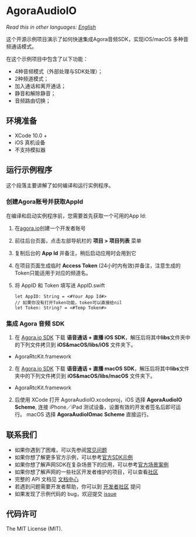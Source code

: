 # AgoraAudioIO

*Read this in other languages: [English](README.md)*

这个开源示例项目演示了如何快速集成Agora音频SDK，实现iOS/macOS 多种音频通话模式。

在这个示例项目中包含了以下功能：

- 4种音频模式（外部处理与SDK处理）；
- 2种频道模式；
- 加入通话和离开通话；
- 静音和解除静音；
- 音频路由切换；

## 环境准备

- XCode 10.0 +
- iOS 真机设备
- 不支持模拟器

## 运行示例程序

这个段落主要讲解了如何编译和运行实例程序。

### 创建Agora账号并获取AppId

在编译和启动实例程序前，您需要首先获取一个可用的App Id:

1. 在[agora.io](https://dashboard.agora.io/signin/)创建一个开发者账号
2. 前往后台页面，点击左部导航栏的 **项目 > 项目列表** 菜单
3. 复制后台的 **App Id** 并备注，稍后启动应用时会用到它
4. 在项目页面生成临时 **Access Token** (24小时内有效)并备注，注意生成的Token只能适用于对应的频道名。

5. 将 AppID 和 Token 填写进 AppID.swift

    ```
    let AppID: String = <#Your App Id#>
    // 如果你没有打开Token功能，token可以直接给nil
    let Token: String? = <#Temp Token#>
    ```

### 集成 Agora 音频 SDK

1. 在 [Agora.io SDK](https://www.agora.io/cn/blog/download/) 下载 **语音通话 + 直播 iOS SDK**，解压后将其中**libs**文件夹中的下列文件拷贝到 **iOS&macOS/libs/iOS** 文件夹下。

  - AgoraRtcKit.framework

2. 在 [Agora.io SDK](https://www.agora.io/cn/blog/download/) 下载 **语音通话 + 直播 macOS SDK**，解压后将其中**libs**文件夹中的下列文件拷贝到 **iOS&macOS/libs/macOS** 文件夹下。

  - AgoraRtcKit.framework

2. 后使用 XCode 打开 AgoraAudioIO.xcodeproj，iOS 选择 **AgoraAudioIO Scheme**, 连接 iPhone／iPad 测试设备，设置有效的开发者签名后即可运行。
macOS 选择 **AgoraAudioIOmac Scheme** 直接运行。

## 联系我们

- 如果你遇到了困难，可以先参阅[常见问题](https://docs.agora.io/cn/faq)
- 如果你想了解更多官方示例，可以参考[官方SDK示例](https://github.com/AgoraIO)
- 如果你想了解声网SDK在复杂场景下的应用，可以参考[官方场景案例](https://github.com/AgoraIO-usecase)
- 如果你想了解声网的一些社区开发者维护的项目，可以查看[社区](https://github.com/AgoraIO-Community)
- 完整的 API 文档见 [文档中心](https://docs.agora.io/cn/)
- 若遇到问题需要开发者帮助，你可以到 [开发者社区](https://rtcdeveloper.com/) 提问
- 如果发现了示例代码的 bug，欢迎提交 [issue](https://github.com/AgoraIO/Advanced-Audio/issues)

## 代码许可

The MIT License (MIT).

